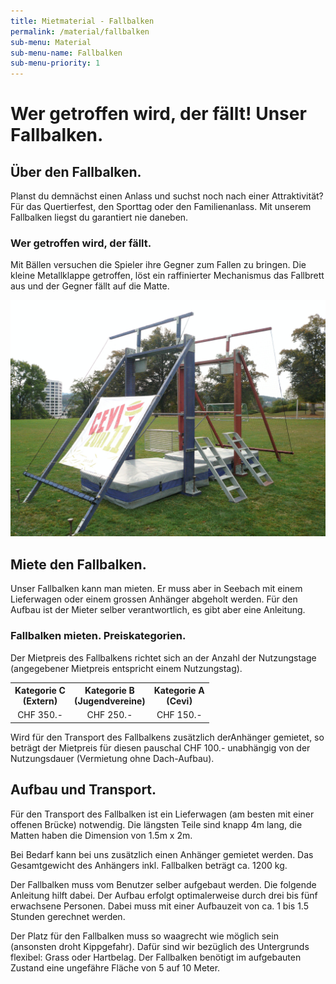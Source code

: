 ```yaml
---
title: Mietmaterial - Fallbalken
permalink: /material/fallbalken
sub-menu: Material
sub-menu-name: Fallbalken
sub-menu-priority: 1
---
```


# Wer getroffen wird, der fällt! Unser Fallbalken.

## Über den Fallbalken.

Planst du demnächst einen Anlass und suchst noch nach einer Attraktivität? Für das Quertierfest, den Sporttag oder den Familienanlass. Mit unserem Fallbalken liegst du garantiert nie daneben.

### Wer getroffen wird, der fällt.
Mit Bällen versuchen die Spieler ihre Gegner zum Fallen zu bringen. Die kleine Metallklappe getroffen, löst ein raffinierter Mechanismus das Fallbrett aus und der Gegner fällt auf die Matte.

![Unser Fallbalken kannst du mieten.](/assets/Fallbalken.jpg)

## Miete den Fallbalken.
Unser Fallbalken kann man mieten. Er muss aber in Seebach mit einem Lieferwagen oder einem grossen Anhänger abgeholt werden. Für den Aufbau ist der Mieter selber verantwortlich, es gibt aber eine Anleitung.

### Fallbalken mieten. Preiskategorien.

Der Mietpreis des Fallbalkens richtet sich an der Anzahl der Nutzungstage (angegebener Mietpreis entspricht einem Nutzungstag).

<table style="width: 100%; text-align: center">
  <tbody><tr>
    <th>Kategorie C<br>(Extern)</th>
    <th>Kategorie B<br>(Jugendvereine)</th>
    <th>Kategorie A<br>(Cevi)</th>
  </tr>
  <tr>
    <td>CHF 350.-</td>
    <td>CHF 250.-</td>
    <td>CHF 150.-</td>
  </tr>
</tbody></table>

Wird für den Transport des Fallbalkens zusätzlich derAnhänger gemietet, so beträgt der Mietpreis für diesen pauschal CHF 100.- unabhängig von der Nutzungsdauer (Vermietung ohne Dach-Aufbau).

## Aufbau und Transport.
Für den Transport des Fallbalken ist ein Lieferwagen (am besten mit einer offenen Brücke) notwendig. Die längsten Teile sind knapp 4m lang, die Matten haben die Dimension von 1.5m x 2m.

Bei Bedarf kann bei uns zusätzlich einen Anhänger gemietet werden. Das Gesamtgewicht des Anhängers inkl. Fallbalken beträgt ca. 1200 kg.

Der Fallbalken muss vom Benutzer selber aufgebaut werden. Die folgende Anleitung hilft dabei. Der Aufbau erfolgt optimalerweise durch drei bis fünf erwachsene Personen. Dabei muss mit einer Aufbauzeit von ca. 1 bis 1.5 Stunden gerechnet werden.

Der Platz für den Fallbalken muss so waagrecht wie möglich sein (ansonsten droht Kippgefahr). Dafür sind wir bezüglich des Untergrunds flexibel: Grass oder Hartbelag. Der Fallbalken benötigt im aufgebauten Zustand eine ungefähre Fläche von 5 auf 10 Meter.



